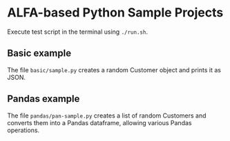 <!-- 
    If viewing raw file in GitPod, for easier reading, right-click on the file on Explorer, and select 'Open Preview' 
/-->

# ALFA-based Python Sample Projects

Execute test script in the terminal using `./run.sh`.

## Basic example

The file `basic/sample.py` creates a random Customer object and prints it as JSON.

## Pandas example

The file `pandas/pan-sample.py` creates a list of random Customers and converts them into a Pandas dataframe, allowing various Pandas operations.
